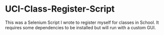 # UCI-Class-Register-Script

This was a Selenium Script I wrote to register myself for classes in School. 
It requires some dependencies to be installed but will run with a custom GUI.
